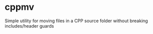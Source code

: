 cppmv
=====

Simple utility for moving files in a CPP source folder without breaking includes/header guards